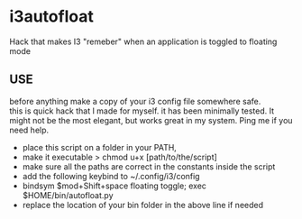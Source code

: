# i3autofloat

Hack that makes I3 "remeber" when an application is toggled to floating mode

## USE
before anything make a copy of your i3 config file somewhere safe.  
this is quick hack that I made for myself. it has been minimally tested. 
It might not be the most elegant, but works great in my system.
Ping me if you need help.
 
- place this script on a folder in your PATH, 
- make it executable > chmod u+x [path/to/the/script]
- make sure all the paths are correct in the constants inside the script
- add the following keybind to ~/.config/i3/config
- bindsym $mod+Shift+space floating toggle; exec $HOME/bin/autofloat.py
- replace the location of your bin folder in the above line if needed


